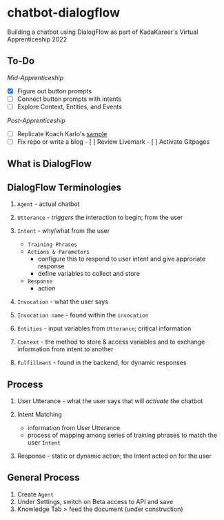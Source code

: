 # chatbot-dialogflow
Building a chatbot using DialogFlow as part of KadaKareer's Virtual Apprenticeship 2022

## To-Do
*Mid-Apprenticeship*
+ [X] Figure out button prompts
+ [ ] Connect button prompts with intents
+ [ ] Explore Context, Entities, and Events

*Post-Apprenticeship*
+ [ ] Replicate Koach Karlo's [sample](https://glitch.com/~kadakareer-fb-messenger-sample)
+ [ ] Fix repo or write a blog
        - [ ] Review Livemark
        - [ ] Activate Gitpages

## What is DialogFlow

## DialogFlow Terminologies

1. `Agent` - actual chatbot
2. `Utterance` - *triggers* the interaction to begin; from the user
3. `Intent` - why/what from the user
    - `Training Phrases` 
    - `Actions & Parameters`  
        - configure this to respond to user intent and give approriate response  
        - define variables to collect and store  
    - `Response`  
        - action

5. `Invocation` - what the user says
6. `Invocation name` - found within the  `invocation`
7. `Entities` - input variables from `Utterance`; critical information
8. `Context` - the method to store & access variables and to exchange information from intent to another
9. `Fulfillment` - found in the backend, for dynamic responses

## Process
1. User Utterance - what the user says that will *activate* the chatbot
2. Intent Matching 
    - information from User Utterance
    - process of mapping among series of training phrases to match the user `Intent` 

3. Response - static or dynamic action; the Intent acted on for the user

## General Process
1. Create `Agent`
2. Under Settings, switch on Beta access to API and save
3. Knowledge Tab > feed the document (under construction) 
